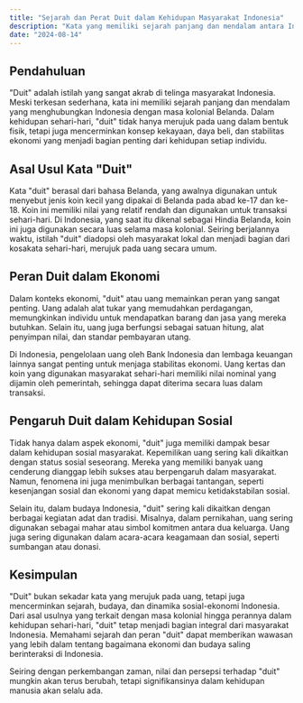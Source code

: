 ```yaml
---
title: "Sejarah dan Perat Duit dalam Kehidupan Masyarakat Indonesia"
description: "Kata yang memiliki sejarah panjang dan mendalam antara Indonesia dan Belanda."
date: "2024-08-14"
---
```


## Pendahuluan
"Duit" adalah istilah yang sangat akrab di telinga masyarakat Indonesia. Meski terkesan sederhana, kata ini memiliki sejarah panjang dan mendalam yang menghubungkan Indonesia dengan masa kolonial Belanda. Dalam kehidupan sehari-hari, "duit" tidak hanya merujuk pada uang dalam bentuk fisik, tetapi juga mencerminkan konsep kekayaan, daya beli, dan stabilitas ekonomi yang menjadi bagian penting dari kehidupan setiap individu.

## Asal Usul Kata "Duit"
Kata "duit" berasal dari bahasa Belanda, yang awalnya digunakan untuk menyebut jenis koin kecil yang dipakai di Belanda pada abad ke-17 dan ke-18. Koin ini memiliki nilai yang relatif rendah dan digunakan untuk transaksi sehari-hari. Di Indonesia, yang saat itu dikenal sebagai Hindia Belanda, koin ini juga digunakan secara luas selama masa kolonial. Seiring berjalannya waktu, istilah "duit" diadopsi oleh masyarakat lokal dan menjadi bagian dari kosakata sehari-hari, merujuk pada uang secara umum.

## Peran Duit dalam Ekonomi
Dalam konteks ekonomi, "duit" atau uang memainkan peran yang sangat penting. Uang adalah alat tukar yang memudahkan perdagangan, memungkinkan individu untuk mendapatkan barang dan jasa yang mereka butuhkan. Selain itu, uang juga berfungsi sebagai satuan hitung, alat penyimpan nilai, dan standar pembayaran utang.

Di Indonesia, pengelolaan uang oleh Bank Indonesia dan lembaga keuangan lainnya sangat penting untuk menjaga stabilitas ekonomi. Uang kertas dan koin yang digunakan masyarakat sehari-hari memiliki nilai nominal yang dijamin oleh pemerintah, sehingga dapat diterima secara luas dalam transaksi.

## Pengaruh Duit dalam Kehidupan Sosial
Tidak hanya dalam aspek ekonomi, "duit" juga memiliki dampak besar dalam kehidupan sosial masyarakat. Kepemilikan uang sering kali dikaitkan dengan status sosial seseorang. Mereka yang memiliki banyak uang cenderung dianggap lebih sukses atau berpengaruh dalam masyarakat. Namun, fenomena ini juga menimbulkan berbagai tantangan, seperti kesenjangan sosial dan ekonomi yang dapat memicu ketidakstabilan sosial.

Selain itu, dalam budaya Indonesia, "duit" sering kali dikaitkan dengan berbagai kegiatan adat dan tradisi. Misalnya, dalam pernikahan, uang sering digunakan sebagai mahar atau simbol komitmen antara dua keluarga. Uang juga sering digunakan dalam acara-acara keagamaan dan sosial, seperti sumbangan atau donasi.

## Kesimpulan
"Duit" bukan sekadar kata yang merujuk pada uang, tetapi juga mencerminkan sejarah, budaya, dan dinamika sosial-ekonomi Indonesia. Dari asal usulnya yang terkait dengan masa kolonial hingga perannya dalam kehidupan sehari-hari, "duit" tetap menjadi bagian integral dari masyarakat Indonesia. Memahami sejarah dan peran "duit" dapat memberikan wawasan yang lebih dalam tentang bagaimana ekonomi dan budaya saling berinteraksi di Indonesia. 

Seiring dengan perkembangan zaman, nilai dan persepsi terhadap "duit" mungkin akan terus berubah, tetapi signifikansinya dalam kehidupan manusia akan selalu ada.
